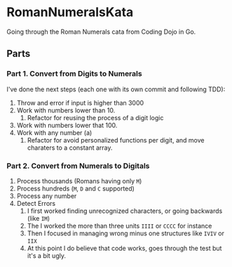 # RomanNumeralsKata
Going through the Roman Numerals cata from Coding Dojo in Go.

## Parts

### Part 1. Convert from Digits to Numerals

I've done the next steps (each one with its own commit and following TDD):
1. Throw and error if input is higher than 3000
1. Work with numbers lower than 10.
    1. Refactor for reusing the process of a digit logic
1. Work with numbers lower that 100.
1. Work with any number (a)
    1. Refactor for avoid personalized functions per digit, and move charaters to a constant array.

### Part 2. Convert from Numerals to Digitals
1. Process thousands (Romans having only `M`)
1. Process hundreds (`M`, `D` and `C` supported)
1. Process any number
1. Detect Errors
    1. I first worked finding unrecognized characters, or going backwards (like `IM`)
    1. The I worked the more than three units `IIII` or `CCCC` for instance
    1. Then I focused in managing wrong minus one structures like `IVIV` or `IIX`
    1. At this point I do believe that code works, goes through the test but it's a bit ugly.